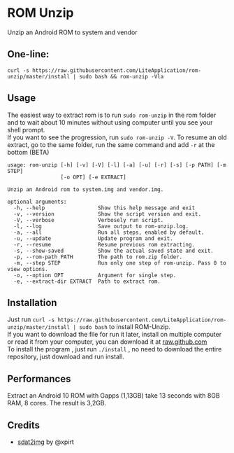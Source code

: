 # ROM Unzip
Unzip an Android ROM to system and vendor
## One-line: 
`curl -s https://raw.githubusercontent.com/LiteApplication/rom-unzip/master/install | sudo bash && rom-unzip -Vla`
## Usage
The easiest way to extract rom is to run `sudo rom-unzip` in the rom folder and to wait about 10 minutes without using computer until you see your shell prompt.\
If you want to see the progression, run `sudo rom-unzip -V`. To resume an old extract, go to the same folder, run the same command and add `-r` at the bottom (BETA)
```
usage: rom-unzip [-h] [-v] [-V] [-l] [-a] [-u] [-r] [-s] [-p PATH] [-m STEP]
                 [-o OPT] [-e EXTRACT]

Unzip an Android rom to system.img and vendor.img.

optional arguments:
  -h, --help                 Show this help message and exit
  -v, --version              Show the script version and exit.
  -V, --verbose              Verbosely run script.
  -l, --log                  Save output to rom-unzip.log.
  -a, --all                  Run all steps, enabled by default.
  -u, --update               Update program and exit.
  -r, --resume               Resume previous rom extracting.
  -s, --show-saved           Show the actual saved state and exit.
  -p, --rom-path PATH        The path to rom.zip folder.
  -m, --step STEP            Run only one step of rom-unzip. Pass 0 to view options.
  -o, --option OPT           Argument for single step.
  -e, --extract-dir EXTRACT  Path to extract rom.
```
## Installation
Just run `curl -s https://raw.githubusercontent.com/LiteApplication/rom-unzip/master/install | sudo bash` to install ROM-Unzip.\
If you want to download the file for run it later, install on multiple computer or read it from your computer, you can download it at [raw.github.com](https://raw.githubusercontent.com/LiteApplication/rom-unzip/master/install)\
To install the program , just run `./install` , no need to download the entire repository, just download and run install.  
## Performances
Extract an Android 10 ROM with Gapps (1,13GB) take 13 seconds with 8GB RAM, 8 cores. The result is 3,2GB. 
## Credits
- [sdat2img](https://github.com/xpirt/sdat2img) by @xpirt
